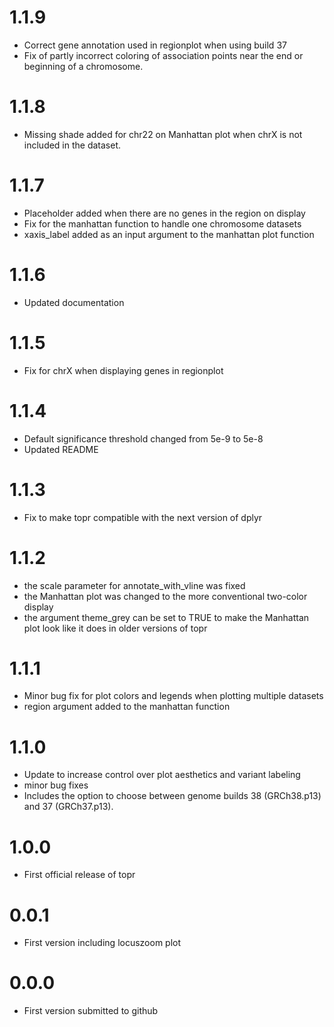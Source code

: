 # 1.1.9
* Correct gene annotation used in regionplot when using build 37
* Fix of partly incorrect coloring of association points near the end or beginning of a chromosome.

# 1.1.8
* Missing shade added for chr22 on Manhattan plot when chrX is not included in the dataset.

# 1.1.7
* Placeholder added when there are no genes in the region on display
* Fix for the manhattan function to handle one chromosome datasets
* xaxis_label added as an input argument to the manhattan plot function

# 1.1.6
* Updated documentation

# 1.1.5
* Fix for chrX when displaying genes in regionplot

# 1.1.4
* Default significance threshold changed from 5e-9 to 5e-8
* Updated README

# 1.1.3
* Fix to make topr compatible with the next version of dplyr

# 1.1.2

* the scale parameter for annotate_with_vline was fixed
* the Manhattan plot was changed to the more conventional two-color display
* the argument theme_grey can be set to TRUE to make the Manhattan plot look like it does in older versions of topr

# 1.1.1

* Minor bug fix for plot colors and legends when plotting multiple datasets
* region argument added to the manhattan function

# 1.1.0

* Update to increase control over plot aesthetics and variant labeling
* minor bug fixes
* Includes the option to choose between genome builds 38 (GRCh38.p13) and 37 (GRCh37.p13).

# 1.0.0

* First official release of topr

# 0.0.1

* First version including locuszoom plot

# 0.0.0

* First version submitted to github
